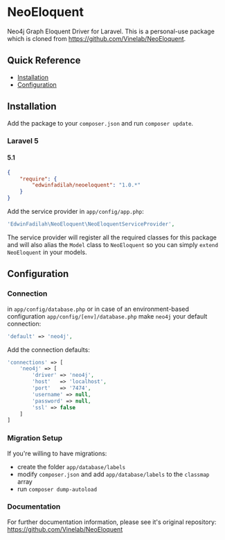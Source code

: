 # NeoEloquent

Neo4j Graph Eloquent Driver for Laravel. This is a personal-use package which is cloned from https://github.com/Vinelab/NeoEloquent.

## Quick Reference

 - [Installation](#installation)
 - [Configuration](#configuration)

## Installation

Add the package to your `composer.json` and run `composer update`.

### Laravel 5

#### 5.1

```json
{
    "require": {
        "edwinfadilah/neoeloquent": "1.0.*"
    }
}
```


Add the service provider in `app/config/app.php`:

```php
'EdwinFadilah\NeoEloquent\NeoEloquentServiceProvider',
```

The service provider will register all the required classes for this package and will also alias
the `Model` class to `NeoEloquent` so you can simply `extend NeoEloquent` in your models.

## Configuration

### Connection
in `app/config/database.php` or in case of an environment-based configuration `app/config/[env]/database.php`
make `neo4j` your default connection:

```php
'default' => 'neo4j',
```

Add the connection defaults:

```php
'connections' => [
    'neo4j' => [
        'driver' => 'neo4j',
        'host'   => 'localhost',
        'port'   => '7474',
        'username' => null,
        'password' => null,
        'ssl' => false
    ]
]
```

### Migration Setup

If you're willing to have migrations:

- create the folder `app/database/labels`
- modify `composer.json` and add `app/database/labels` to the `classmap` array
- run `composer dump-autoload`


### Documentation

For further documentation information, please see it's original repository: https://github.com/Vinelab/NeoEloquent